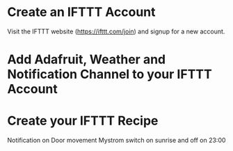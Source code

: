 # Create an IFTTT Account
Visit the IFTTT website (https://ifttt.com/join) and signup for a new account.

# Add Adafruit, Weather and Notification Channel to your IFTTT Account


# Create your IFTTT Recipe
Notification on Door movement
Mystrom switch on sunrise and off on 23:00

